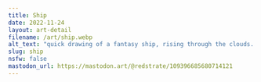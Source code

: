 ```yaml
---
title: Ship
date: 2022-11-24
layout: art-detail
filename: /art/ship.webp
alt_text: "quick drawing of a fantasy ship, rising through the clouds. there's somehow both exhaust (presumably from a solid or liqud fuel) and also a jet engine? "
slug: ship
nsfw: false
mastodon_url: https://mastodon.art/@redstrate/109396685680714121
---
```

